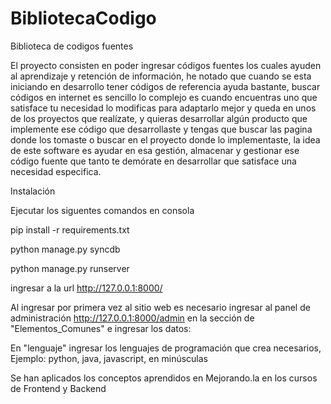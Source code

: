 BibliotecaCodigo
================

Biblioteca de codigos fuentes 



El proyecto consisten en poder ingresar códigos fuentes los cuales ayuden al aprendizaje y retención de información, he notado que cuando se esta iniciando en desarrollo tener códigos de referencia ayuda bastante, buscar códigos en internet es sencillo lo complejo es cuando encuentras uno que satisface tu necesidad lo modificas para adaptarlo mejor y queda en unos de los proyectos que realízate, y quieras desarrollar algún producto que implemente ese código que desarrollaste y tengas que buscar las pagina donde los tomaste o buscar en  el proyecto donde lo implementaste, la idea de este software es ayudar en esa gestión, almacenar y gestionar ese código fuente que tanto te demórate en desarrollar que satisface una necesidad especifica.

Instalación

Ejecutar los siguentes comandos en consola

pip install -r requirements.txt

python manage.py syncdb

python manage.py runserver

ingresar a la url http://127.0.0.1:8000/ 


Al ingresar por primera vez al sitio web es necesario ingresar al panel de administración http://127.0.0.1:8000/admin en la sección de "Elementos_Comunes" e ingresar los datos:

En "lenguaje" ingresar los lenguajes de programación que crea necesarios, Ejemplo: python, java, javascript, en minúsculas

Se han aplicados los conceptos aprendidos en Mejorando.la en los cursos de Frontend y Backend




